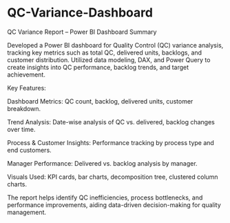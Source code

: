 # QC-Variance-Dashboard
QC Variance Report – Power BI Dashboard Summary

Developed a Power BI dashboard for Quality Control (QC) variance analysis, tracking key metrics such as total QC, delivered units, backlogs, and customer distribution. Utilized data modeling, DAX, and Power Query to create insights into QC performance, backlog trends, and target achievement.

Key Features:

Dashboard Metrics: QC count, backlog, delivered units, customer breakdown.

Trend Analysis: Date-wise analysis of QC vs. delivered, backlog changes over time.

Process & Customer Insights: Performance tracking by process type and end customers.

Manager Performance: Delivered vs. backlog analysis by manager.

Visuals Used: KPI cards, bar charts, decomposition tree, clustered column charts.


The report helps identify QC inefficiencies, process bottlenecks, and performance improvements, aiding data-driven decision-making for quality management.
